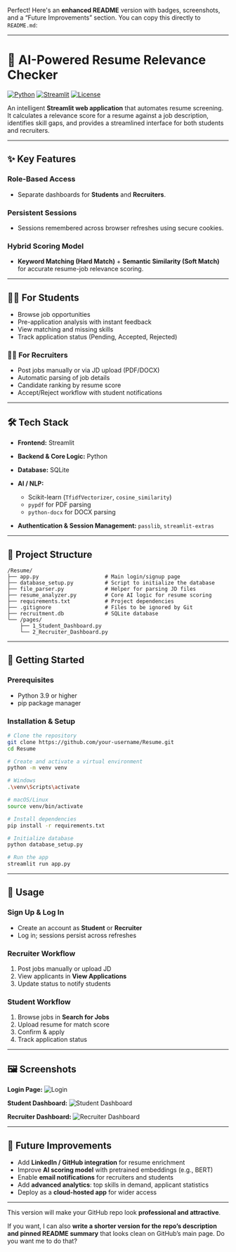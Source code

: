 Perfect! Here's an **enhanced README** version with badges, screenshots, and a “Future Improvements” section. You can copy this directly to `README.md`:

---

# 🤖 AI-Powered Resume Relevance Checker

[![Python](https://img.shields.io/badge/Python-3.9%2B-blue)](https://www.python.org/)
[![Streamlit](https://img.shields.io/badge/Streamlit-App-orange)](https://streamlit.io/)
[![License](https://img.shields.io/badge/License-MIT-green)](LICENSE)

An intelligent **Streamlit web application** that automates resume screening. It calculates a relevance score for a resume against a job description, identifies skill gaps, and provides a streamlined interface for both students and recruiters.

---

## ✨ Key Features

### Role-Based Access

* Separate dashboards for **Students** and **Recruiters**.

### Persistent Sessions

* Sessions remembered across browser refreshes using secure cookies.

### Hybrid Scoring Model

* **Keyword Matching (Hard Match)** + **Semantic Similarity (Soft Match)** for accurate resume-job relevance scoring.

---

## 👨‍🎓 For Students

* Browse job opportunities
* Pre-application analysis with instant feedback
* View matching and missing skills
* Track application status (Pending, Accepted, Rejected)

### 👩‍💼 For Recruiters

* Post jobs manually or via JD upload (PDF/DOCX)
* Automatic parsing of job details
* Candidate ranking by resume score
* Accept/Reject workflow with student notifications

---

## 🛠️ Tech Stack

* **Frontend:** Streamlit
* **Backend & Core Logic:** Python
* **Database:** SQLite
* **AI / NLP:**

  * Scikit-learn (`TfidfVectorizer`, `cosine_similarity`)
  * `pypdf` for PDF parsing
  * `python-docx` for DOCX parsing
* **Authentication & Session Management:** `passlib`, `streamlit-extras`

---

## 📁 Project Structure

```
/Resume/
├── app.py                     # Main login/signup page
├── database_setup.py          # Script to initialize the database
├── file_parser.py             # Helper for parsing JD files
├── resume_analyzer.py         # Core AI logic for resume scoring
├── requirements.txt           # Project dependencies
├── .gitignore                 # Files to be ignored by Git
├── recruitment.db             # SQLite database
└── /pages/
    ├── 1_Student_Dashboard.py
    └── 2_Recruiter_Dashboard.py
```

---

## 🚀 Getting Started

### Prerequisites

* Python 3.9 or higher
* pip package manager

### Installation & Setup

```bash
# Clone the repository
git clone https://github.com/your-username/Resume.git
cd Resume

# Create and activate a virtual environment
python -m venv venv

# Windows
.\venv\Scripts\activate

# macOS/Linux
source venv/bin/activate

# Install dependencies
pip install -r requirements.txt

# Initialize database
python database_setup.py

# Run the app
streamlit run app.py
```

---

## 📝 Usage

### Sign Up & Log In

* Create an account as **Student** or **Recruiter**
* Log in; sessions persist across refreshes

### Recruiter Workflow

1. Post jobs manually or upload JD
2. View applicants in **View Applications**
3. Update status to notify students

### Student Workflow

1. Browse jobs in **Search for Jobs**
2. Upload resume for match score
3. Confirm & apply
4. Track application status

---

## 🖼️ Screenshots

**Login Page:**
![Login](https://via.placeholder.com/600x300.png?text=Login+Page)

**Student Dashboard:**
![Student Dashboard](https://via.placeholder.com/600x300.png?text=Student+Dashboard)

**Recruiter Dashboard:**
![Recruiter Dashboard](https://via.placeholder.com/600x300.png?text=Recruiter+Dashboard)

---

## 🔮 Future Improvements

* Add **LinkedIn / GitHub integration** for resume enrichment
* Improve **AI scoring model** with pretrained embeddings (e.g., BERT)
* Enable **email notifications** for recruiters and students
* Add **advanced analytics**: top skills in demand, applicant statistics
* Deploy as a **cloud-hosted app** for wider access

---

This version will make your GitHub repo look **professional and attractive**.

If you want, I can also **write a shorter version for the repo’s description and pinned README summary** that looks clean on GitHub’s main page. Do you want me to do that?
